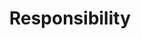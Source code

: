---
title: Responsibility
tagline: Ethical leadership in action.
description: With great power comes great responsibility. We champion responsible practices across the space, smart cities, and maritime sectors. Our stewardship extends to clients, communities, and the environment, ensuring ethical leadership guides all our actions.
icon: /icons/responsibility.svg
---